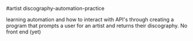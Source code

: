 #artist discography-automation-practice

learning automation and how to interact with API's through creating a program that prompts a user for an artist and returns their discography. No front end (yet)

